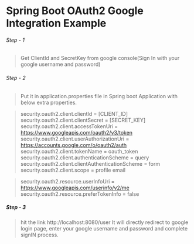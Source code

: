 # Spring Boot OAuth2 Google Integration Example

###### Step - 1 
> Get ClientId and SecretKey from google console(Sign In with your google username and password)

###### Step - 2

> Put it in application.properties file in Spring boot Application with below extra properties.

> security.oauth2.client.clientId = [CLIENT_ID]
> security.oauth2.client.clientSecret = [SECRET_KEY]
> security.oauth2.client.accessTokenUri  =  https://www.googleapis.com/oauth2/v3/token
> security.oauth2.client.userAuthorizationUri  =  https://accounts.google.com/o/oauth2/auth
> security.oauth2.client.tokenName = oauth_token
> security.oauth2.client.authenticationScheme = query
> security.oauth2.client.clientAuthenticationScheme = form
> security.oauth2.client.scope = profile email

> security.oauth2.resource.userInfoUri  =  https://www.googleapis.com/userinfo/v2/me
> security.oauth2.resource.preferTokenInfo = false


##### Step - 3
   > hit the link http://localhost:8080/user
   > It will directly redirect to google login page, enter your google username and password and complete signIN process.
